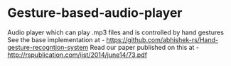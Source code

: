 # Gesture-based-audio-player
Audio player which can play .mp3 files and is controlled by hand gestures
See the base implementation at - https://github.com/abhishek-rs/Hand-gesture-recogntion-system
Read our paper published on this at - http://rspublication.com/ijst/2014/june14/73.pdf
